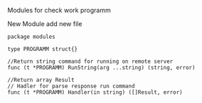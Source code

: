Modules for check work programm

New Module add new file
```
package modules

type PROGRAMM struct{}

//Return string command for running on remote server 
func (t *PROGRAMM) RunString(arg ...string) (string, error)

//Return array Result 
// Hadler for parse response run command
func (t *PROGRAMM) Handler(in string) ([]Result, error) 

```